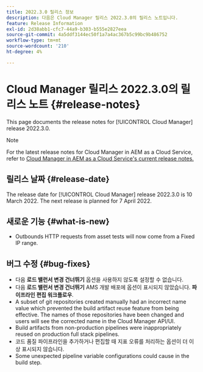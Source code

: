 ```yaml
---
title: 2022.3.0 릴리스 정보
description: 다음은 Cloud Manager 릴리스 2022.3.0의 릴리스 노트입니다.
feature: Release Information
exl-id: 2d38abb1-cfc7-44a9-b303-b555e2827eea
source-git-commit: 4a5ddf3144ec50f1a7a4ac367b5c99bc9b486752
workflow-type: tm+mt
source-wordcount: '210'
ht-degree: 4%

---
```



# Cloud Manager 릴리스 2022.3.0의 릴리스 노트 {#release-notes}

This page documents the release notes for [!UICONTROL Cloud Manager] release 2022.3.0.

>[!NOTE]
>
>For the latest release notes for Cloud Manager in AEM as a Cloud Service, refer to [Cloud Manager in AEM as a Cloud Service&#39;s current release notes.](https://experienceleague.adobe.com/docs/experience-manager-cloud-service/content/implementing/using-cloud-manager/release-notes-cloud-manager/release-notes-cm-current.html)

## 릴리스 날짜 {#release-date}

The release date for [!UICONTROL Cloud Manager] release 2022.3.0 is 10 March 2022. The next release is planned for 7 April 2022.

## 새로운 기능 {#what-is-new}

* Outbounds HTTP requests from asset tests will now come from a Fixed IP range.


## 버그 수정 {#bug-fixes}

* 다음 **로드 밸런서 변경 건너뛰기** 옵션을 사용하지 않도록 설정할 수 없습니다.
* 다음 **로드 밸런서 변경 건너뛰기** AMS 개발 배포에 옵션이 표시되지 않았습니다. **파이프라인 편집 워크플로우**.
* A subset of git repositories created manually had an incorrect name value which prevented the build artifact reuse feature from being effective. The names of those repositories have been changed and users will see the corrected name in the Cloud Manager API/UI.
* Build artifacts from non-production pipelines were inappropriately reused on production full stack pipelines.
* 코드 품질 파이프라인을 추가하거나 편집할 때 지표 오류를 처리하는 옵션이 더 이상 표시되지 않습니다.
* Some unexpected pipeline variable configurations could cause in the build step.

